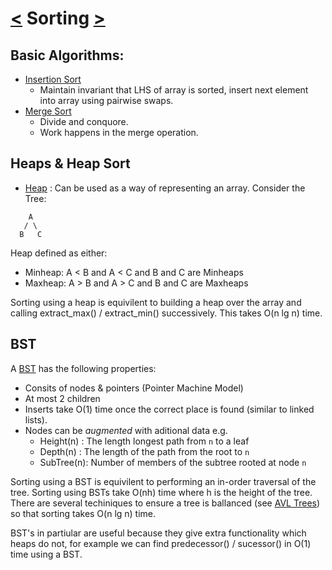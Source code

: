 [<](lect1_5.md) Sorting [>](./lect3.md)
=======================================
Basic Algorithms:
-----------------
  * [Insertion Sort](../../src/algorithms/sorting/insertion_sort.hxx)
    * Maintain invariant that LHS of array is sorted, insert next element into array using pairwise swaps.
  * [Merge Sort](../../src/algorithms/sorting/merge_sort.hxx)
    * Divide and conquore.
    * Work happens in the merge operation.

Heaps & Heap Sort
-----------------
 * [Heap](../../src/data_structures/heap/heap.hpp) : Can be used as a way of representing an array. Consider the Tree:
 

```
    A
   / \
  B   C
```

Heap defined as either:
  * Minheap: A < B and A < C and B and C are Minheaps 
  * Maxheap: A > B and A > C and B and C are Maxheaps 

Sorting using a heap is equivilent to building a heap over the array and calling extract_max() / extract_min() successively. This takes O(n lg n) time.


BST
---
A [BST](../../src/data_structures/binary_tree/BinaryTree.hpp) has the following properties:
  * Consits of nodes & pointers (Pointer Machine Model)
  * At most 2 children
  * Inserts take O(1) time once the correct place is found (similar to linked lists).
  * Nodes can be *augmented* with aditional data e.g.
    * Height(n) : The length longest path from `n` to a leaf
    * Depth(n) : The length of the  path from the root to `n`
    * SubTree(n): Number of members of the subtree rooted at node `n`

Sorting using a BST is equivilent to performing an in-order traversal of the tree. Sorting using
BSTs take O(nh) time where h is the height of the tree. There are several techiniques to ensure a tree
is ballanced (see [AVL Trees](./lect2_5.md)) so that sorting takes O(n lg n) time.

BST's in partiular are useful because they give extra functionality which heaps do not, for example we can find predecessor() / sucessor() in O(1) time using a BST.
